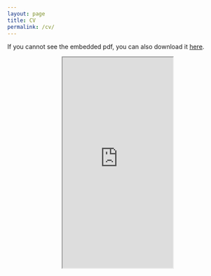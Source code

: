 ```yaml
---
layout: page
title: CV
permalink: /cv/
---
```


If you cannot see the embedded pdf, you can also download it <a href="https://www.dropbox.com/scl/fi/xdvt4cqtnpxh67ixfaheh/Resume_GHIO_research.pdf?rlkey=xm5pgsme5b8hp7ozj8sjeommc&st=rpo69xq2&dl=0" target="_blank">here</a>.

<p align="center">
  <iframe src="https://github.com/nicolasghio/nicolasghio.github.io/raw/a6d941f478eef5ff3fa670c01e2203bd078cd7d6/files/Resume_GHIO_research.pdf" width="50%" height="480em"></iframe>
</p>



